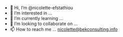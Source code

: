 - 👋 Hi, I’m @nicolette-efstathiou
- 👀 I’m interested in ...
- 🌱 I’m currently learning ...
- 💞️ I’m looking to collaborate on ...
- 📫 How to reach me ... nicolette@bekconsulting.info

<!---
nicolette-efstathiou/nicolette-efstathiou is a ✨ special ✨ repository because its `README.md` (this file) appears on your GitHub profile.
You can click the Preview link to take a look at your changes.
--->
